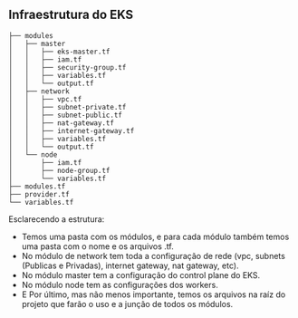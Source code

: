 ## Infraestrutura do EKS


```
├── modules
│   ├── master
│   │   ├── eks-master.tf
│   │   ├── iam.tf
│   │   ├── security-group.tf
│   │   ├── variables.tf
│   │   └── output.tf
│   ├── network
│   │   ├── vpc.tf
│   │   ├── subnet-private.tf
│   │   ├── subnet-public.tf
│   │   ├── nat-gateway.tf
│   │   ├── internet-gateway.tf
│   │   ├── variables.tf
│   │   └── output.tf
│   └── node
│       ├── iam.tf
│       ├── node-group.tf
│       └── variables.tf
├── modules.tf
├── provider.tf
└── variables.tf
```

Esclarecendo a estrutura:

+ Temos uma pasta com os módulos, e para cada módulo também temos uma pasta com o nome e os arquivos .tf.
+ No módulo de network tem toda a configuração de rede (vpc, subnets (Publicas e Privadas), internet gateway, nat gateway, etc).
+ No módulo master tem a configuração do control plane do EKS.
+ No módulo node tem as configurações dos workers.
+ E Por último, mas não menos importante, temos os arquivos na raíz do projeto que farão o uso e a junção de todos os módulos.